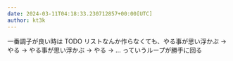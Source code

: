 ```yaml
---
date: 2024-03-11T04:18:33.230712857+00:00[UTC]
author: kt3k
---
```

一番調子が良い時は TODO リストなんか作らなくても、やる事が思い浮かぶ -> やる -> やる事が思い浮かぶ -> やる -> ... っていうループが勝手に回る
